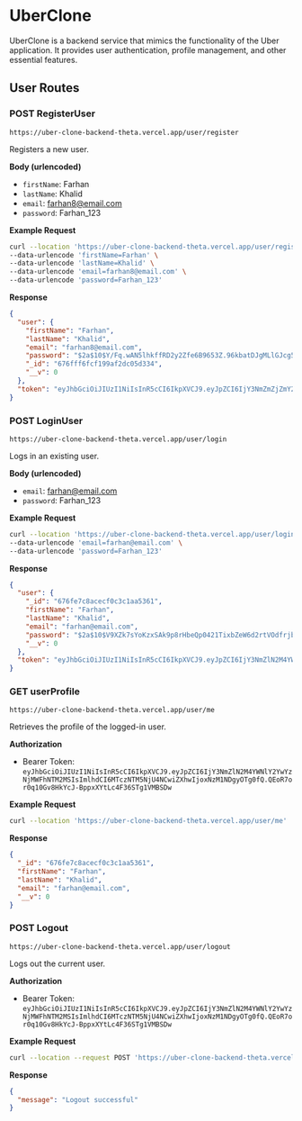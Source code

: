 # UberClone

UberClone is a backend service that mimics the functionality of the Uber application. It provides user authentication, profile management, and other essential features.

## User Routes

### POST RegisterUser

`https://uber-clone-backend-theta.vercel.app/user/register`

Registers a new user.

**Body (urlencoded)**

- `firstName`: Farhan
- `lastName`: Khalid
- `email`: farhan8@email.com
- `password`: Farhan_123

**Example Request**

```bash
curl --location 'https://uber-clone-backend-theta.vercel.app/user/register' \
--data-urlencode 'firstName=Farhan' \
--data-urlencode 'lastName=Khalid' \
--data-urlencode 'email=farhan8@email.com' \
--data-urlencode 'password=Farhan_123'
```

**Response**

```json
{
  "user": {
    "firstName": "Farhan",
    "lastName": "Khalid",
    "email": "farhan8@email.com",
    "password": "$2a$10$Y/Fq.wAN5lhkffRD2y2Zfe6B9653Z.96kbatDJgMLlGJcg5QSrEHe",
    "_id": "676fff6fcf199af2dc05d334",
    "__v": 0
  },
  "token": "eyJhbGciOiJIUzI1NiIsInR5cCI6IkpXVCJ9.eyJpZCI6IjY3NmZmZjZmY2YxOTlhZjJkYzA1ZDMzNCIsImlhdCI6MTczNTM5MzEzNiwiZXhwIjoxNzM1NDc5NTM2fQ.2qCrwU2aHSvgXgvezFSdVGomutSVgAWYEmXlNZWAuHc"
}
```

### POST LoginUser

`https://uber-clone-backend-theta.vercel.app/user/login`

Logs in an existing user.

**Body (urlencoded)**

- `email`: farhan@email.com
- `password`: Farhan_123

**Example Request**

```bash
curl --location 'https://uber-clone-backend-theta.vercel.app/user/login' \
--data-urlencode 'email=farhan@email.com' \
--data-urlencode 'password=Farhan_123'
```

**Response**

```json
{
  "user": {
    "_id": "676fe7c8acecf0c3c1aa5361",
    "firstName": "Farhan",
    "lastName": "Khalid",
    "email": "farhan@email.com",
    "password": "$2a$10$V9XZk7sYoKzxSAk9p8rHbeQp0421TixbZeW6d2rtVOdfrjbvrnlAy",
    "__v": 0
  },
  "token": "eyJhbGciOiJIUzI1NiIsInR5cCI6IkpXVCJ9.eyJpZCI6IjY3NmZlN2M4YWNlY2YwYzNjMWFhNTM2MSIsImlhdCI6MTczNTM5NjQ4NiwiZXhwIjoxNzM1NDgyODg2fQ.eNODKqyCSGlozPcPa9WiPXe8FiyQw937XG5gyj_enX8"
}
```

### GET userProfile

`https://uber-clone-backend-theta.vercel.app/user/me`

Retrieves the profile of the logged-in user.

**Authorization**

- Bearer Token: `eyJhbGciOiJIUzI1NiIsInR5cCI6IkpXVCJ9.eyJpZCI6IjY3NmZlN2M4YWNlY2YwYzNjMWFhNTM2MSIsImlhdCI6MTczNTM5NjU4NCwiZXhwIjoxNzM1NDgyOTg0fQ.QEoR7or0q10Gv8HkYcJ-BppxXYtLc4F36STg1VMBSDw`

**Example Request**

```bash
curl --location 'https://uber-clone-backend-theta.vercel.app/user/me'
```

**Response**

```json
{
  "_id": "676fe7c8acecf0c3c1aa5361",
  "firstName": "Farhan",
  "lastName": "Khalid",
  "email": "farhan@email.com",
  "__v": 0
}
```

### POST Logout

`https://uber-clone-backend-theta.vercel.app/user/logout`

Logs out the current user.

**Authorization**

- Bearer Token: `eyJhbGciOiJIUzI1NiIsInR5cCI6IkpXVCJ9.eyJpZCI6IjY3NmZlN2M4YWNlY2YwYzNjMWFhNTM2MSIsImlhdCI6MTczNTM5NjU4NCwiZXhwIjoxNzM1NDgyOTg0fQ.QEoR7or0q10Gv8HkYcJ-BppxXYtLc4F36STg1VMBSDw`

**Example Request**

```bash
curl --location --request POST 'https://uber-clone-backend-theta.vercel.app/user/logout'
```

**Response**

```json
{
  "message": "Logout successful"
}
```
